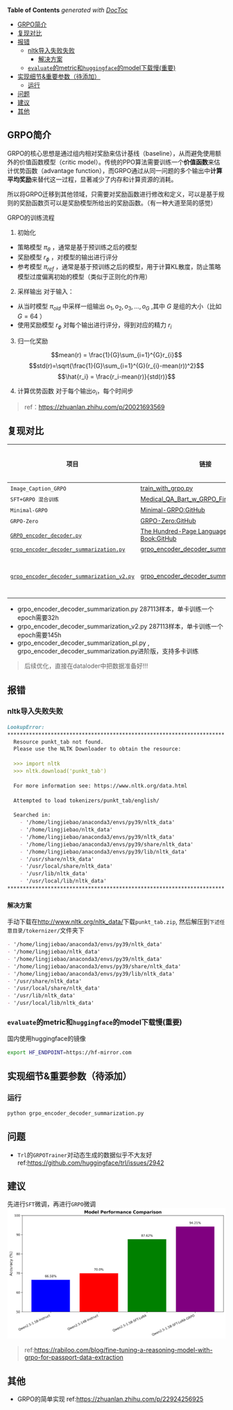 <!-- START doctoc generated TOC please keep comment here to allow auto update -->
<!-- DON'T EDIT THIS SECTION, INSTEAD RE-RUN doctoc TO UPDATE -->
**Table of Contents**  *generated with [DocToc](https://github.com/thlorenz/doctoc)*

- [GRPO简介](#grpo%E7%AE%80%E4%BB%8B)
- [复现对比](#%E5%A4%8D%E7%8E%B0%E5%AF%B9%E6%AF%94)
- [报错](#%E6%8A%A5%E9%94%99)
  - [nltk导入失败失败](#nltk%E5%AF%BC%E5%85%A5%E5%A4%B1%E8%B4%A5%E5%A4%B1%E8%B4%A5)
    - [解决方案](#%E8%A7%A3%E5%86%B3%E6%96%B9%E6%A1%88)
  - [`evaluate`的metric和`huggingface`的model下载慢(重要)](#evaluate%E7%9A%84metric%E5%92%8Chuggingface%E7%9A%84model%E4%B8%8B%E8%BD%BD%E6%85%A2%E9%87%8D%E8%A6%81)
- [实现细节&重要参数（待添加）](#%E5%AE%9E%E7%8E%B0%E7%BB%86%E8%8A%82%E9%87%8D%E8%A6%81%E5%8F%82%E6%95%B0%E5%BE%85%E6%B7%BB%E5%8A%A0)
  - [运行](#%E8%BF%90%E8%A1%8C)
- [问题](#%E9%97%AE%E9%A2%98)
- [建议](#%E5%BB%BA%E8%AE%AE)
- [其他](#%E5%85%B6%E4%BB%96)

<!-- END doctoc generated TOC please keep comment here to allow auto update -->

## GRPO简介
GRPO的核心思想是通过组内相对奖励来估计基线（baseline），从而避免使用额外的价值函数模型（critic model）。传统的PPO算法需要训练一个**价值函数**来估计优势函数（advantage function），而GRPO通过从同一问题的多个输出中**计算平均奖励**来替代这一过程，显著减少了内存和计算资源的消耗。

所以将GRPO迁移到其他领域，只需要对奖励函数进行修改和定义，可以是基于规则的奖励函数页可以是奖励模型所给出的奖励函数。（有一种大道至简的感觉）

GRPO的训练流程
1. 初始化
* 策略模型 $\pi_{\theta}$ ，通常是基于预训练之后的模型
* 奖励模型 $r_{\phi}$ ，对模型的输出进行评分
* 参考模型 $\pi_{ref}$ ，通常是基于预训练之后的模型，用于计算KL散度，防止策略模型过度偏离初始的模型（类似于正则化的作用）
2.  采样输出
对于输入：
* 从当时模型 $\pi_{old}$ 中采样一组输出 ${o_1, o_2, o_3,...,o_{G}}$ ,其中 $G$ 是组的大小（比如 $G=64$ ）
* 使用奖励模型 $r_{\phi}$ 对每个输出进行评分，得到对应的精力 $r_i$
3. 归一化奖励

$$mean(r) = \frac{1}{G}\sum_{i=1}^{G}r_{i}$$
$$std(r)=\sqrt{\frac{1}{G}\sum_{i=1}^{G}(r_{i}-mean(r))^2}$$
$$\hat{r_i} = \frac{r_i-mean(r)}{std(r)}$$

4. 计算优势函数
对于每个输出$o_i$，每个时间步


> ref：https://zhuanlan.zhihu.com/p/20021693569


## 复现对比
| 项目                                   | 链接                                                                                                           | 备注                                      | 推介指数 |
|--------------------------------------|--------------------------------------------------------------------------------------------------------------|-----------------------------------------|----------|
| `Image_Caption_GRPO`                 | [train_with_grpo.py](https://github.com/liangxu-one/ms-models/blob/image_caption_grpo/research/arxiv_papers/Image_Caption_GRPO/train_with_grpo.py) | 有些包不好安装, 没有实现,|     |
| `SFT+GRPO 混合训练`                  | [Medical_QA_Bart_w_GRPO_Fine-Tuning.py](https://www.kaggle.com/code/stpeteishii/medical-qa-bart-w-grpo-fine-tuning) | 没有加KL散度限制，不一定有效                         |   |
| `Minimal-GRPO`                       | [Minimal-GRPO:GitHub](https://github.com/Bharath2/Minimal-GRPO)                                                           | 出现`loss`的梯度为None的情况            |     |
| `GRPO-Zero`                          | [GRPO-Zero:GitHub](https://github.com/policy-gradient/GRPO-Zero)                                                              | 数据和模型需要手动下载                  |     |
| [`GRPO_encoder_decoder.py`](./GRPO_encoder_decoder.py) | [The Hundred-Page Language Models Book:GitHub](https://github.com/aburkov/theLMbook)                                                              | 没啥太大问题, 由[`GRPO.py`](./GRPO.py) 更改而来               | √   |
| [`grpo_encoder_decoder_summarization.py`](./grpo_encoder_decoder_summarization_v2.py) | [grpo_encoder_decoder_summarization.py](https://gist.github.com/jogonba2/9bee8bb154a292b24850f1483daa6b71) | 缺点，`old_model`拷贝了一份模型                             |  √√  |   
| [`grpo_encoder_decoder_summarization_v2.py`](./grpo_encoder_decoder_summarization_v2.py) | [grpo_encoder_decoder_summarization_v2.py](https://gist.github.com/jogonba2/9bee8bb154a292b24850f1483daa6b71) | 参照https://github.com/Bharath2/Minimal-GRPO, old_scores计算一次，current_scores计算4次，去除了`old_model` |  √√  |   

* grpo_encoder_decoder_summarization.py 287113样本，单卡训练一个epoch需要32h
* grpo_encoder_decoder_summarization_v2.py 287113样本，单卡训练一个epoch需要145h
* grpo_encoder_decoder_summarization_pl.py , grpo_encoder_decoder_summarization.py进阶版，支持多卡训练
> 后续优化，直接在dataloder中把数据准备好!!!

## 报错
### nltk导入失败失败
```markdown
LookupError: 
**********************************************************************
  Resource punkt_tab not found.
  Please use the NLTK Downloader to obtain the resource:

  >>> import nltk
  >>> nltk.download('punkt_tab')
  
  For more information see: https://www.nltk.org/data.html

  Attempted to load tokenizers/punkt_tab/english/

  Searched in:
    - '/home/lingjiebao/anaconda3/envs/py39/nltk_data'
    - '/home/lingjiebao/nltk_data'
    - '/home/lingjiebao/anaconda3/envs/py39/nltk_data'
    - '/home/lingjiebao/anaconda3/envs/py39/share/nltk_data'
    - '/home/lingjiebao/anaconda3/envs/py39/lib/nltk_data'
    - '/usr/share/nltk_data'
    - '/usr/local/share/nltk_data'
    - '/usr/lib/nltk_data'
    - '/usr/local/lib/nltk_data'
**********************************************************************
```

#### 解决方案
手动下载在<a href="http://www.nltk.org/nltk_data/">http://www.nltk.org/nltk_data/</a>下载`punkt_tab.zip`, 然后解压到`下述任意目录/tokernizer/`文件夹下

```markdown
- '/home/lingjiebao/anaconda3/envs/py39/nltk_data'
- '/home/lingjiebao/nltk_data'
- '/home/lingjiebao/anaconda3/envs/py39/nltk_data'
- '/home/lingjiebao/anaconda3/envs/py39/share/nltk_data'
- '/home/lingjiebao/anaconda3/envs/py39/lib/nltk_data'
- '/usr/share/nltk_data'
- '/usr/local/share/nltk_data'
- '/usr/lib/nltk_data'
- '/usr/local/lib/nltk_data'
```

### `evaluate`的metric和`huggingface`的model下载慢(重要)
国内使用huggingface的镜像
```bash
export HF_ENDPOINT=https://hf-mirror.com
```

## 实现细节&重要参数（待添加）
### 运行
```bash
python grpo_encoder_decoder_summarization.py
```


## 问题
* `Trl`的`GRPOTrainer`对动态生成的数据似乎不大友好
ref:https://github.com/huggingface/trl/issues/2942


## 建议
先进行`SFT`微调，再进行`GRPO`微调
<img src="assets/grpo_advice.png" alert="grpo_advice"></img>
> ref:https://rabiloo.com/blog/fine-tuning-a-reasoning-model-with-grpo-for-passport-data-extraction


## 其他
* GRPO的简单实现
ref:https://zhuanlan.zhihu.com/p/22924256925